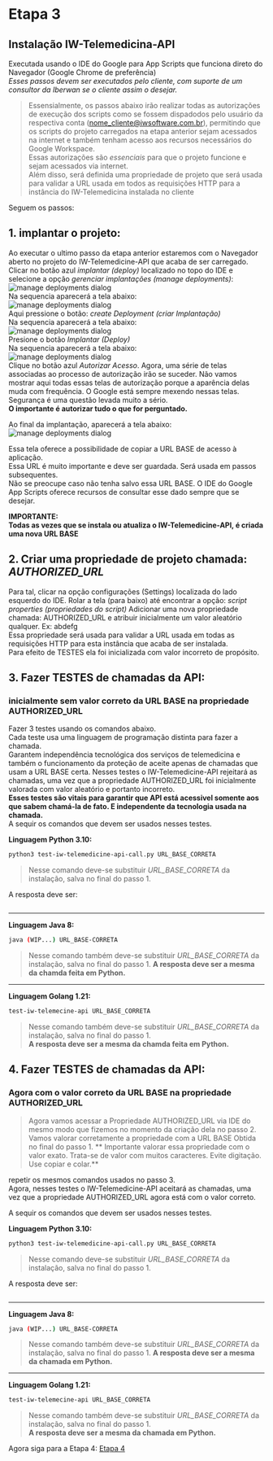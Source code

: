 # Etapa 3  
## Instalação IW-Telemedicina-API
  
Executada usando o IDE do Google para App Scripts que funciona direto do Navegador (Google Chrome de preferência)  
*Esses passos devem ser executados pelo cliente, com suporte de um consultor da Iberwan se o cliente assim o desejar.*
  
>Essensialmente, os passos abaixo irão realizar todas as autorizações de execução dos scripts como se fossem dispadodos pelo usuário da respectiva conta (<nome_cliente@iwsoftware.com.br>),
permitindo que os scripts do projeto carregados na etapa anterior sejam acessados na internet e também tenham acesso aos recursos necessários do Google Workspace.  
Essas autorizações são *essenciais* para que o projeto funcione e sejam acessados via internet.  
Além disso, será definida uma propriedade de projeto que será usada para validar a URL usada em todos as requisições HTTP
para a instância do IW-Telemedicina instalada no cliente  

Seguem os passos:  

## 1. **implantar o projeto:**  
Ao executar o ultimo passo da etapa anterior estaremos com o Navegador aberto no projeto do IW-Telemedicine-API que acaba de ser carregado.  
Clicar no botão azul *implantar (deploy)* localizado no topo do IDE e selecione a opção *gerenciar implantações (manage deployments)*:  
![manage deployments dialog](./Screenshot-gas-gerenciar-implantacao-0.png)  
Na sequencia aparecerá a tela abaixo:  
![manage deployments dialog](./Screenshot-gas-gerenciar-implantacao-1-criar-implantacao.png)  
Aqui pressione o botão: *create Deployment (criar Implantação)*  
Na sequencia aparecerá a tela abaixo:  
![manage deployments dialog](./Screenshot-gas-gerenciar-implantacao-2-implantar.png)  
Presione o botão *Implantar (Deploy)*  
Na sequencia aparecerá a tela abaixo:  
![manage deployments dialog](./Screenshot-gas-gerenciar-implantacao-3-autorizar-acesso.png)  
Clique no botão azul *Autorizar Acesso*.
Agora, uma série de telas associadas ao processo de autorização irão se suceder.
Não vamos mostrar aqui todas essas telas de autorização porque a aparência delas muda com frequência.
O Google está sempre mexendo nessas telas. Segurança é uma questão levada muito a sério.  
**O importante é autorizar tudo o que for perguntado.**  

Ao final da implantação, aparecerá a tela abaixo:  
![manage deployments dialog](./Screenshot-gas-gerenciar-implantacao-5-concluido.png)  

Essa tela oferece a possibilidade de copiar a URL BASE de acesso à aplicação.  
Essa URL é muito importante e deve ser guardada. Será usada em passos subsequentes.  
Não se preocupe caso não tenha salvo essa URL BASE. O IDE do Google App Scripts oferece recursos de consultar esse dado sempre que se desejar.   
  
**IMPORTANTE:**   
**Todas as vezes que se instala ou atualiza o IW-Telemedicine-API, é criada uma nova URL BASE**  

## 2. Criar uma propriedade de projeto chamada: *AUTHORIZED_URL*  
Para tal, clicar na opção configurações (Settings) localizada do lado esquerdo do IDE.
Rolar a tela (para baixo) até encontrar a opção: *script properties (propriedades do script)*
Adicionar uma nova propriedade chamada: AUTHORIZED_URL e atribuir inicialmente um valor aleatório qualquer. Ex: abdefg  
Essa propriedade será usada para validar a URL usada em todas as requisições HTTP para esta instância que acaba de ser instalada.  
Para efeito de TESTES ela foi inicializada com valor incorreto de propósito.

## 3. Fazer TESTES de chamadas da API:  
### inicialmente sem valor correto da URL BASE na propriedade AUTHORIZED_URL  

Fazer 3 testes usando os comandos abaixo.  
Cada teste usa uma linguagem de programação distinta para fazer a chamada.  
Garantem independência tecnológica dos serviços de telemedicina e também o funcionamento da proteção de aceite apenas de chamadas que usam
a URL BASE certa.
Nesses testes o IW-Telemedicine-API rejeitará as chamadas, uma vez que a propriedade AUTHORIZED_URL foi inicialmente valorada com valor aleatório e portanto incorreto.  
**Esses testes são vitais para garantir que API está acessivel somente aos que sabem chamá-la de fato. E independente da tecnologia usada na chamada.**  
A sequir os comandos que devem ser usados nesses testes.  

**Linguagem Python 3.10:**  
```bash  
python3 test-iw-telemedicine-api-call.py URL_BASE_CORRETA
```  
>Nesse comando deve-se substituir *URL_BASE_CORRETA* da instalação, salva no final do passo 1.

A resposta deve ser:  
```json  

```

---  

**Linguagem Java 8:**  
```bash  
java (WIP...) URL_BASE-CORRETA
```  
>Nesse comando também deve-se substituir *URL_BASE_CORRETA* da instalação, salva no final do passo 1.
**A resposta deve ser a mesma da chamda feita em Python.**  

---  

**Linguagem Golang 1.21:**  
```bash  
test-iw-telemecine-api URL_BASE_CORRETA
```  
>Nesse comando também deve-se substituir *URL_BASE_CORRETA* da instalação, salva no final do passo 1.  
**A resposta deve ser a mesma da chamda feita em Python.**  


## 4. Fazer TESTES de chamadas da API:  
### Agora com o valor correto da URL BASE na propriedade AUTHORIZED_URL  

>Agora vamos acessar a Propriedade AUTHORIZED_URL via IDE do mesmo modo que fizemos no momento da criação dela no passo 2.
Vamos valorar corretamente a propriedade com a URL BASE Obtida no final do passo 1.
** Importante valorar essa propriedade com o valor exato. Trata-se de valor com muitos caracteres. Evite digitação. Use copiar e colar.**  

repetir os mesmos comandos usados no passo 3.  
Agora, nesses testes o IW-Telemedicine-API aceitará as chamadas, uma vez que a propriedade AUTHORIZED_URL agora está com o valor correto.  

A sequir os comandos que devem ser usados nesses testes.  

**Linguagem Python 3.10:**  
```bash  
python3 test-iw-telemedicine-api-call.py URL_BASE_CORRETA
```  
>Nesse comando deve-se substituir *URL_BASE_CORRETA* da instalação, salva no final do passo 1.

A resposta deve ser:  
```json  

```

---  

**Linguagem Java 8:**  
```bash  
java (WIP...) URL_BASE-CORRETA
```  
>Nesse comando também deve-se substituir *URL_BASE_CORRETA* da instalação, salva no final do passo 1.
**A resposta deve ser a mesma da chamada em Python.**  

---  

**Linguagem Golang 1.21:**  
```bash  
test-iw-telemecine-api URL_BASE_CORRETA
```  
>Nesse comando também deve-se substituir *URL_BASE_CORRETA* da instalação, salva no final do passo 1.  
**A resposta deve ser a mesma da chamada em Python.**  


Agora siga para a Etapa 4: [Etapa 4](installing-iw-telemedicine-in-clients-iwcare-config-lang-pt.md)  

